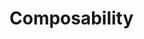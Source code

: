 # Composability

<div class="fig-container" data-file="vg-composability" data-preload data-style="width: 900px;">

